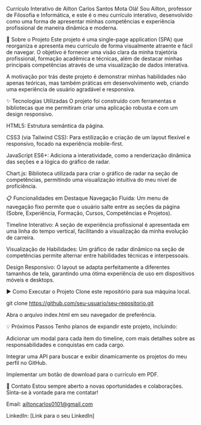 Currículo Interativo de Ailton Carlos Santos Mota
Olá! Sou Ailton, professor de Filosofia e Informática, e este é o meu currículo interativo, desenvolvido como uma forma de apresentar minhas competências e experiência profissional de maneira dinâmica e moderna.

🚀 Sobre o Projeto
Este projeto é uma single-page application (SPA) que reorganiza e apresenta meu currículo de forma visualmente atraente e fácil de navegar. O objetivo é fornecer uma visão clara da minha trajetória profissional, formação acadêmica e técnicas, além de destacar minhas principais competências através de uma visualização de dados interativa.

A motivação por trás deste projeto é demonstrar minhas habilidades não apenas teóricas, mas também práticas em desenvolvimento web, criando uma experiência de usuário agradável e responsiva.

✨ Tecnologias Utilizadas
O projeto foi construído com ferramentas e bibliotecas que me permitiram criar uma aplicação robusta e com um design responsivo.

HTML5: Estrutura semântica da página.

CSS3 (via Tailwind CSS): Para estilização e criação de um layout flexível e responsivo, focado na experiência mobile-first.

JavaScript ES6+: Adiciona a interatividade, como a renderização dinâmica das seções e a lógica do gráfico de radar.

Chart.js: Biblioteca utilizada para criar o gráfico de radar na seção de competências, permitindo uma visualização intuitiva do meu nível de proficiência.

📋 Funcionalidades em Destaque
Navegação Fluida: Um menu de navegação fixo permite que o usuário salte entre as seções da página (Sobre, Experiência, Formação, Cursos, Competências e Projetos).

Timeline Interativo: A seção de experiência profissional é apresentada em uma linha do tempo vertical, facilitando a visualização da minha evolução de carreira.

Visualização de Habilidades: Um gráfico de radar dinâmico na seção de competências permite alternar entre habilidades técnicas e interpessoais.

Design Responsivo: O layout se adapta perfeitamente a diferentes tamanhos de tela, garantindo uma ótima experiência de uso em dispositivos móveis e desktops.

▶️ Como Executar o Projeto
Clone este repositório para sua máquina local.

git clone https://github.com/seu-usuario/seu-repositorio.git

Abra o arquivo index.html em seu navegador de preferência.

💡 Próximos Passos
Tenho planos de expandir este projeto, incluindo:

Adicionar um modal para cada item do timeline, com mais detalhes sobre as responsabilidades e conquistas em cada cargo.

Integrar uma API para buscar e exibir dinamicamente os projetos do meu perfil no GitHub.

Implementar um botão de download para o currículo em PDF.

🤝 Contato
Estou sempre aberto a novas oportunidades e colaborações. Sinta-se à vontade para me contatar!

Email: ailtoncarlos0101@gmail.com

LinkedIn: [Link para o seu LinkedIn]

